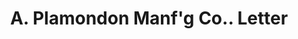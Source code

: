 ---
doi: 10.7916/D8RV20R3
date_other: '1903'
date_other_textual: '1903'
form: correspondence
genre:
- Letters (correspondence)
name:
- A. Plamondon Manf'g Co.
object_in_context_url: https://biggert.cul.columbia.edu/items/view/ave_biggert_00153
subject_hierarchical_geographic:
- Chicago, Illinois, United States
subject_name:
- A. Plamondon Manf'g Co.
title: A. Plamondon Manf'g Co.. Letter
sort_title: A. Plamondon Manf'g Co.. Letter
call_number: ave_biggert_00153
coordinates:
- 41.83694444444445,-87.68472222222222
pid: ave_biggert_00153
identifiers: ave_biggert_00153
thumbnail: https://derivativo-2.library.columbia.edu/iiif/2/ldpd:344994/full/!256,256/0/native.jpg
permalink: /biggert/ave_biggert_00153/
layout: iiif-image-page
---